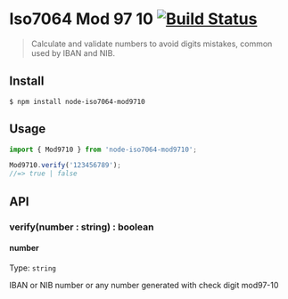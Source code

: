 # Iso7064 Mod 97 10 [![Build Status](https://travis-ci.com/stvkoch/node-iso7064-mod9710.svg?branch=master)](https://travis-ci.com/stvkoch/node-iso7064-mod9710)

> Calculate and validate numbers to avoid digits mistakes, common used by IBAN and NIB.


## Install

```
$ npm install node-iso7064-mod9710
```


## Usage

```js
import { Mod9710 } from 'node-iso7064-mod9710';

Mod9710.verify('123456789');
//=> true | false
```


## API

### verify(number : string) : boolean

#### number

Type: `string`

IBAN or NIB number or any number generated with check digit mod97-10
